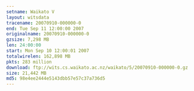 ```yaml
---
setname: Waikato V
layout: witsdata
tracename: 20070910-000000-0
end: Tue Sep 11 12:00:00 2007
originalname: 20070910-000000-0
gzsize: 7,298 MB
len: 24:00:00
start: Mon Sep 10 12:00:01 2007
totalwirelen: 162,898 MB
pkts: 283 million
download: ftp://wits.cs.waikato.ac.nz/waikato/5/20070910-000000-0.gz
size: 21,442 MB
md5: 98e4ee2444e5143dbb57e57c37a736d5
---
```

